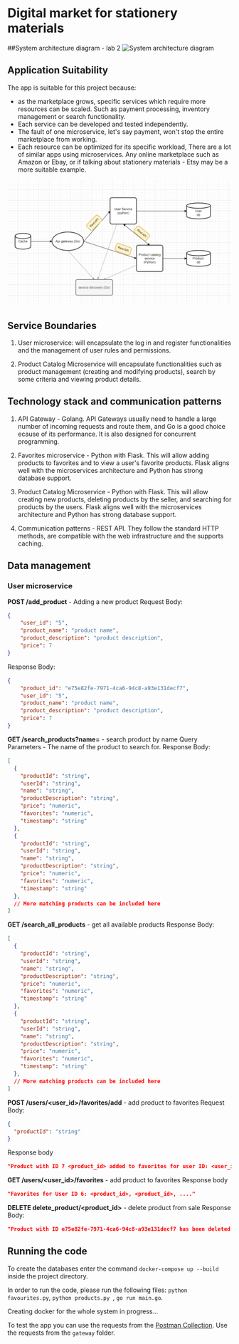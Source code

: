 # Digital market for stationery materials

##System architecture diagram - lab 2
![System architecture diagram](https://github.com/AndreeaCvl/PAD-lab-1/blob/main/system_diagram_v2.png)


## Application Suitability
The app is suitable for this project because:
- as the marketplace grows, specific services which require more resources can be scaled. Such as payment processing, inventory management or search functionality. 
- Each service can be developed and tested independently.
- The fault of one microservice, let's say payment, won't stop the entire marketplace from working.
- Each resource can be optimized for its specific workload, 
There are a lot of similar apps using microservices. Any online marketplace such as Amazon or Ebay, or if talking about stationery materials - Etsy may be a more suitable example.

![System architecture diagram](https://github.com/AndreeaCvl/PAD-lab-1/blob/main/system_diagram.png)


## Service Boundaries
1. User microservice: 
will encapsulate the log in and register functionalities and the management of user rules and permissions.

2. Product Catalog Microservice
will encapsulate functionalities such as product management (creating and modifying products), search by some criteria and viewing product details. 


## Technology stack and communication patterns

1. API Gateway - Golang.
API Gateways usually need to handle a large number of incoming requests and route them, and Go is a good choice ecause of its performance. It is also designed for concurrent programming.

2. Favorites microservice - Python with Flask.
This will allow adding products to favorites and to view a user's favorite products. Flask aligns well with the microservices architecture and Python has strong database support.

3. Product Catalog Microservice - Python with Flask.
This will allow creating new products, deleting products by the seller, and searching for products by the users. Flask aligns well with the microservices architecture and Python has strong database support.

4. Communication patterns - REST API.
They follow the standard HTTP methods, are compatible with the web infrastructure and the supports caching.

## Data management
### User microservice
**POST /add_product** - Adding a new product
Request Body:
```json
{
    "user_id": "5",
    "product_name": "product name",
    "product_description": "product description",
    "price": 7
}
```
Response Body:
```json
{
    "product_id": "e75e82fe-7971-4ca6-94c8-a93e131decf7",
    "user_id": "5",
    "product_name": "product name",
    "product_description": "product description",
    "price": 7
}
```
**GET /search_products?name=<name>** - search product by name
Query Parameters - The name of the product to search for.
Response Body:
```json
[
  {
    "productId": "string",
    "userId": "string",
    "name": "string",
    "productDescription": "string",
    "price": "numeric",
    "favorites": "numeric",
    "timestamp": "string"
  },
  {
    "productId": "string",
    "userId": "string",
    "name": "string",
    "productDescription": "string",
    "price": "numeric",
    "favorites": "numeric",
    "timestamp": "string"
  },
  // More matching products can be included here
]
```
**GET /search_all_products** - get all available products
Response Body:
```json
[
  {
    "productId": "string",
    "userId": "string",
    "name": "string",
    "productDescription": "string",
    "price": "numeric",
    "favorites": "numeric",
    "timestamp": "string"
  },
  {
    "productId": "string",
    "userId": "string",
    "name": "string",
    "productDescription": "string",
    "price": "numeric",
    "favorites": "numeric",
    "timestamp": "string"
  },
  // More matching products can be included here
]
```

**POST /users/<user_id>/favorites/add** - add product to favorites
Request Body:
```json
{
  "productId": "string"
}
```
Response body
```json
"Product with ID 7 <product_id> added to favorites for user ID: <user_id>"
```

**GET /users/<user_id>/favorites** - add product to favorites
Response body
```json
"Favorites for User ID 6: <product_id>, <product_id>, ...."
```

**DELETE delete_product/<product_id>** - delete product from sale
Response Body:
```json
"Product with ID e75e82fe-7971-4ca6-94c8-a93e131decf7 has been deleted successfully"
```

## Running the code
To create the databases enter the command
```docker-compose up --build``` inside the project directory.

In order to run the code, please run the following files:
```python favourites.py```,
```python products.py ```,
```go run main.go```.

Creating docker for the whole system in progress...

To test the app you can use the requests from the [Postman Collection](https://github.com/AndreeaCvl/PAD-labs/blob/main/PAD%20lab%201.postman_collection.json). Use the requests from the ```gateway``` folder.




